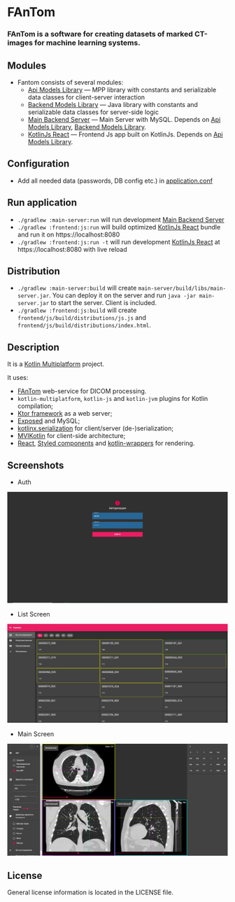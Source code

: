 # FAnTom

### FAnTom is a software for creating datasets of marked CT-images for machine learning systems.

## Modules

* Fantom consists of several modules:
  * [Api Models Library](api-models) &mdash; MPP library with constants and serializable data classes for client-server interaction
  * [Backend Models Library](api-models) &mdash; Java library with constants and serializable data classes for server-side logic
  * [Main Backend Server](main-server) &mdash; Main Server with MySQL. Depends on [Api Models Library](api-models), [Backend Models Library](api-models).
  * [KotlinJs React](frontend) &mdash; Frontend Js app built on KotlinJs. Depends on [Api Models Library](api-models).


## Configuration

- Add all needed data (passwords, DB config etc.) in [application.conf](main-server/src/main/resources/application.conf)

## Run application

- `./gradlew :main-server:run` will run development [Main Backend Server](main-server)
- `./gradlew :frontend:js:run` will build optimized [KotlinJs React](frontend) bundle and run it on https://localhost:8080
- `./gradlew :frontend:js:run -t` will run development [KotlinJs React](frontend) at https://localhost:8080 with live reload
    
## Distribution

- `./gradlew :main-server:build` will create `main-server/build/libs/main-server.jar`. You can deploy it on the server and run `java -jar main-server.jar` to start the server. Client is included.
- `./gradlew :frontend:js:build` will create `frontend/js/build/distributions/js.js` and `frontend/js/build/distributions/index.html`.

## Description

It is a [Kotlin Multiplatform](https://kotlinlang.org/docs/reference/multiplatform.html) project.

It uses:
- [FAnTom](https://github.com/Center-of-Diagnostics-and-Telemedicine/FAnTom) web-service for DICOM processing.
- `kotlin-multiplatform`, `kotlin-js` and `kotlin-jvm` plugins for Kotlin compilation;
- [Ktor framework](https://ktor.io) as a web server;
- [Exposed](https://github.com/JetBrains/Exposed) and MySQL;
- [kotlinx.serialization](https://github.com/Kotlin/kotlinx.serialization) for client/server (de-)serialization;
- [MVIKotlin](https://github.com/arkivanov/MVIKotlin) for client-side architecture;
- [React](https://reactjs.org), [Styled components](https://www.styled-components.com) and [kotlin-wrappers](https://github.com/JetBrains/kotlin-wrappers) for rendering.

## Screenshots

* Auth

![Auth](media/auth.jpg)

* List Screen

![List Screen](media/list.png)

* Main Screen

![Main Screen](media/ct_mark_right.png)

## License

General license information is located in the LICENSE file.